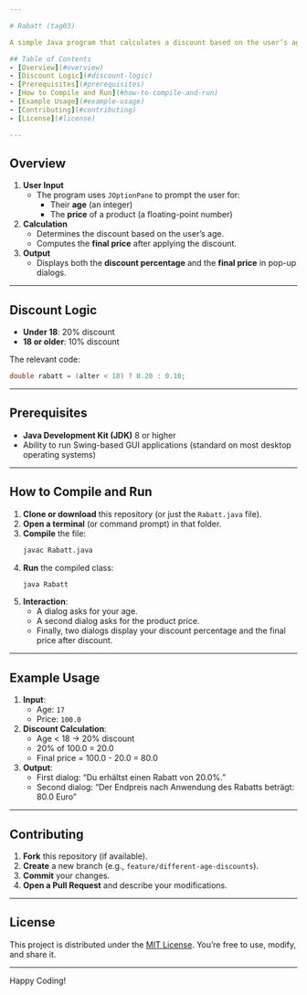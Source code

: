 ```yaml
---

# Rabatt (tag03)

A simple Java program that calculates a discount based on the user’s age. If the user is under 18, they get a 20% discount. Otherwise, they get a 10% discount.

## Table of Contents
- [Overview](#overview)
- [Discount Logic](#discount-logic)
- [Prerequisites](#prerequisites)
- [How to Compile and Run](#how-to-compile-and-run)
- [Example Usage](#example-usage)
- [Contributing](#contributing)
- [License](#license)

---
```


## Overview

1. **User Input**  
   - The program uses `JOptionPane` to prompt the user for:
     - Their **age** (an integer)
     - The **price** of a product (a floating-point number)
2. **Calculation**  
   - Determines the discount based on the user’s age.
   - Computes the **final price** after applying the discount.
3. **Output**  
   - Displays both the **discount percentage** and the **final price** in pop-up dialogs.

---

## Discount Logic

- **Under 18**: 20% discount  
- **18 or older**: 10% discount  

The relevant code:
```java
double rabatt = (alter < 18) ? 0.20 : 0.10;
```

---

## Prerequisites

- **Java Development Kit (JDK)** 8 or higher  
- Ability to run Swing-based GUI applications (standard on most desktop operating systems)

---

## How to Compile and Run

1. **Clone or download** this repository (or just the `Rabatt.java` file).
2. **Open a terminal** (or command prompt) in that folder.
3. **Compile** the file:
   ```bash
   javac Rabatt.java
   ```
4. **Run** the compiled class:
   ```bash
   java Rabatt
   ```
5. **Interaction**:
   - A dialog asks for your age.  
   - A second dialog asks for the product price.  
   - Finally, two dialogs display your discount percentage and the final price after discount.

---

## Example Usage

1. **Input**:  
   - Age: `17`  
   - Price: `100.0`
2. **Discount Calculation**:  
   - Age < 18 → 20% discount  
   - 20% of 100.0 = 20.0  
   - Final price = 100.0 - 20.0 = 80.0
3. **Output**:
   - First dialog: “Du erhältst einen Rabatt von 20.0%.”  
   - Second dialog: “Der Endpreis nach Anwendung des Rabatts beträgt: 80.0 Euro”

---

## Contributing

1. **Fork** this repository (if available).  
2. **Create** a new branch (e.g., `feature/different-age-discounts`).  
3. **Commit** your changes.  
4. **Open a Pull Request** and describe your modifications.

---

## License

This project is distributed under the [MIT License](LICENSE). You’re free to use, modify, and share it.

---

Happy Coding!
